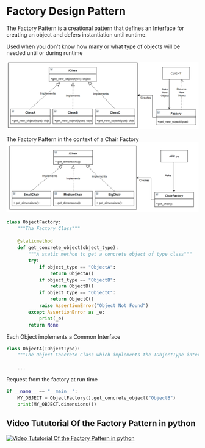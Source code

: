 # Factory Design Pattern

The Factory Pattern is a creational pattern that defines an Interface for creating an object and defers instantiation until runtime.

Used when you don't know how many or what type of objects will be needed until or during runtime

![Factory Pattern Overview](factory_pattern.png)

The Factory Pattern in the context of a Chair Factory
![Factory Pattern In Context](factory_pattern_chair.png)

```python
class ObjectFactory:  
    """Tha Factory Class"""

    @staticmethod
    def get_concrete_object(object_type):
        """A static method to get a concrete object of type class"""
        try:
            if object_type == "ObjectA":
                return ObjectA()
            if object_type == "ObjectB":
                return ObjectB()
            if object_type == "ObjectC":
                return ObjectC()
            raise AssertionError("Object Not Found")
        except AssertionError as _e:
            print(_e)
        return None
```

Each Object implements a Common Interface
```python
class ObjectA(IObjectType):  
    """The Object Concrete Class which implements the IObjectType interface"""

    ...
```

Request from the factory at run time
```python
if __name__ == "__main__":
    MY_OBJECT = ObjectFactory().get_concrete_object("ObjectB")
    print(MY_OBJECT.dimensions())
```

## Video Tututorial Of the Factory Pattern in python

[![Video Tututorial Of the Factory Pattern in python](https://img.youtube.com/vi/04J_fL5zg3U/0.jpg)](https://youtu.be/04J_fL5zg3U)